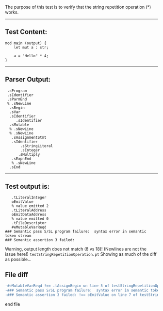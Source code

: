 The purpose of this test is to verify that the string repetition operation (*) works.

-------------------------


Test Content: 
-------------------------
```
mod main (output) {
    let mut a : str;

    a = "Hello" * 4;
}
```
------------------------


Parser Output: 
-------------------------
```
 .sProgram
 .sIdentifier
 .sParmEnd
 % .sNewLine
  .sBegin
  .sVar
  .sIdentifier
     .sIdentifier
  .sMutable
  % .sNewLine
  % .sNewLine
   .sAssignmentStmt
   .sIdentifier
       .sStringLiteral
       .sInteger
      .sMultiply
   .sExpnEnd
   % .sNewLine
  .sEnd

```
------------------------

Test output is: 
-------------------------
```
   .tLiteralInteger
   oEmitValue
   % value emitted 2
   .tLiteralAddress
   oEmitDataAddress
   % value emitted 0
   .tFileDescriptor
   #eMutableVarReqd
### Semantic pass S/SL program failure:  syntax error in semantic token stream
### Semantic assertion 3 failed: 

```


Warning, output length does not match (8 vs 18)!  (Newlines are not the issue here!) `testStringRepetitionOperation.pt`
Showing as much of the diff as possible...

File diff
-------------------------
```diff
-#eMutableVarReqd !== .tAssignBegin on line 5 of testStringRepetitionOperation.pt
-### Semantic pass S/SL program failure:  syntax error in semantic token stream !== .tLiteralAddress on line 6 of testStringRepetitionOperation.pt
-### Semantic assertion 3 failed: !== oEmitValue on line 7 of testStringRepetitionOperation.pt

```
end file
